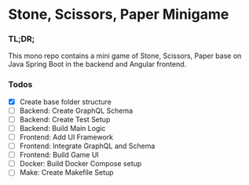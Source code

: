 # Stone, Scissors, Paper Minigame

### TL;DR;
This mono repo contains a mini game of Stone, Scissors, Paper
base on Java Spring Boot in the backend and 
Angular frontend.

### Todos

- [x] Create base folder structure
- [ ] Backend: Create GraphQL Schema
- [ ] Backend: Create Test Setup
- [ ] Backend: Build Main Logic
- [ ] Frontend: Add UI Framework
- [ ] Frontend: Integrate GraphQL and Schema
- [ ] Frontend: Build Game UI
- [ ] Docker: Build Docker Compose setup
- [ ] Make: Create Makefile Setup